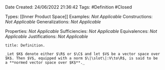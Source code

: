 <div class="topSpace"></div>

Date Created: 24/06/2022 21:36:42
Tags: #Definition #Closed

Types: [[Inner Product Space]]
Examples: _Not Applicable_
Constructions: _Not Applicable_
Generalizations: _Not Applicable_

Properties: _Not Applicable_
Sufficiencies: _Not Applicable_
Equivalences: _Not Applicable_
Justifications: _Not Applicable_

``` ad-Definition
title: Definition.

_Let $K$ denote either $\R$ or $\C$ and let $V$ be a vector space over $K$. Then $V$, equipped with a norm $\|\slot\|:V\to\R$, is said to be a **normed vector space over $K$**._

```
